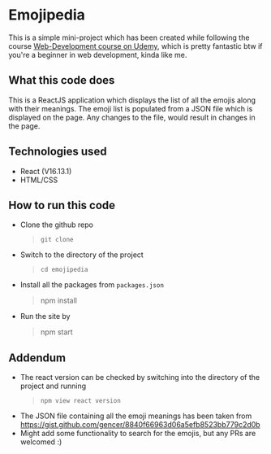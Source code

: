 # Emojipedia

This is a simple mini-project which has been created while following the course [Web-Development course on Udemy](https://www.udemy.com/course/the-complete-web-development-bootcamp/ "Angela Yu's Course Homepage"), which is pretty fantastic btw if you're a beginner in web development, kinda like me.

## What this code does

This is a ReactJS application which displays the list of all the emojis along with their meanings. The emoji list is populated from a JSON file which is displayed on the page. Any changes to the file, would result in changes in the page.

## Technologies used

- React (V16.13.1)
- HTML/CSS

## How to run this code

- Clone the github repo
  > `git clone`
- Switch to the directory of the project
  > `cd emojipedia`
- Install all the packages from `packages.json`
  > npm install
- Run the site by
  > npm start

## Addendum

- The react version can be checked by switching into the directory of the project and running
  > `npm view react version`
- The JSON file containing all the emoji meanings has been taken from https://gist.github.com/gencer/8840f66963d06a5efb8523bb779c2d0b
- Might add some functionality to search for the emojis, but any PRs are welcomed :)
